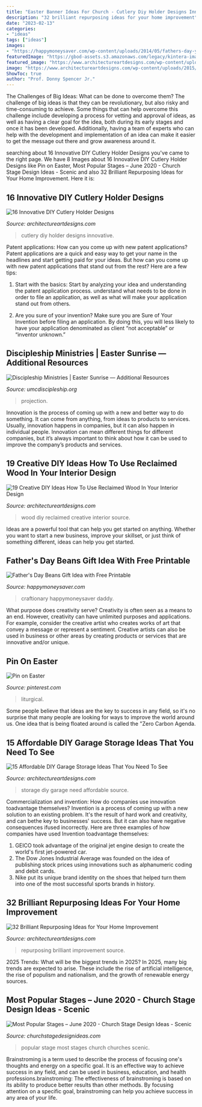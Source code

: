 ```yaml
---
title: "Easter Banner Ideas For Church - Cutlery Diy Holder Designs Innovative"
description: "32 brilliant repurposing ideas for your home improvement"
date: "2023-02-13"
categories:
- "ideas"
tags: ["ideas"]
images:
- "https://happymoneysaver.com/wp-content/uploads/2014/05/fathers-day-yes.jpg"
featuredImage: "https://gbod-assets.s3.amazonaws.com/legacy/kintera-images/worship/PowerPoint_16-9_DeathToLife_04EasterSunrise.jpg"
featured_image: "https://www.architectureartdesigns.com/wp-content/uploads/2017/08/7-38-630x630.jpg"
image: "https://www.architectureartdesigns.com/wp-content/uploads/2015/06/1173.jpg"
ShowToc: true
author: "Prof. Donny Spencer Jr."
---
```



The Challenges of Big Ideas: What can be done to overcome them?
The challenge of big ideas is that they can be revolutionary, but also risky and time-consuming to achieve. Some things that can help overcome this challenge include developing a process for vetting and approval of ideas, as well as having a clear goal for the idea, both during its early stages and once it has been developed. Additionally, having a team of experts who can help with the development and implementation of an idea can make it easier to get the message out there and grow awareness around it.

	

		
searching about 16 Innovative DIY Cutlery Holder Designs you've came to the right page. We have 8 Images about 16 Innovative DIY Cutlery Holder Designs like Pin on Easter, Most Popular Stages – June 2020 - Church Stage Design Ideas - Scenic and also 32 Brilliant Repurposing Ideas for Your Home Improvement. Here it is:
		
    
## 16 Innovative DIY Cutlery Holder Designs

<img loading=lazy src="https://www.architectureartdesigns.com/wp-content/uploads/2015/06/1173.jpg" onerror="this.onerror=null;this.src='https://tse1.mm.bing.net/th?id=OIP.UHXz2HKCUiyZOW9hld94VwHaJH&amp;pid=15.1';" alt="16 Innovative DIY Cutlery Holder Designs">

_Source: architectureartdesigns.com_

>cutlery diy holder designs innovative. 

	

Patent applications: How can you come up with new patent applications?
Patent applications are a quick and easy way to get your name in the headlines and start getting paid for your ideas. But how can you come up with new patent applications that stand out from the rest? Here are a few tips: 
1. Start with the basics: Start by analyzing your idea and understanding the patent application process. understand what needs to be done in order to file an application, as well as what will make your application stand out from others. 

2. Are you sure of your invention? Make sure you are Sure of Your Invention before filing an application. By doing this, you will less likely to have your application denominated as client “not acceptable” or “inventor unknown.” 


    
## Discipleship Ministries | Easter Sunrise — Additional Resources

<img loading=lazy src="https://gbod-assets.s3.amazonaws.com/legacy/kintera-images/worship/PowerPoint_16-9_DeathToLife_04EasterSunrise.jpg" onerror="this.onerror=null;this.src='https://tse4.mm.bing.net/th?id=OIP.7VttGJxWBtYpWh4rO_H0OAHaEK&amp;pid=15.1';" alt="Discipleship Ministries | Easter Sunrise — Additional Resources">

_Source: umcdiscipleship.org_

>projection. 

	

Innovation is the process of coming up with a new and better way to do something. It can come from anything, from ideas to products to services. Usually, innovation happens in companies, but it can also happen in individual people. Innovation can mean different things for different companies, but it’s always important to think about how it can be used to improve the company’s products and services.

    
## 19 Creative DIY Ideas How To Use Reclaimed Wood In Your Interior Design

<img loading=lazy src="https://www.architectureartdesigns.com/wp-content/uploads/2015/04/1339.jpg" onerror="this.onerror=null;this.src='https://tse3.mm.bing.net/th?id=OIP.jWpHJP-ttJqhw9Ln2EPxkQHaJI&amp;pid=15.1';" alt="19 Creative DIY Ideas How To Use Reclaimed Wood In Your Interior Design">

_Source: architectureartdesigns.com_

>wood diy reclaimed creative interior source. 

	

Ideas are a powerful tool that can help you get started on anything. Whether you want to start a new business, improve your skillset, or just think of something different, ideas can help you get started.

    
## Father&#039;s Day Beans Gift Idea With Free Printable

<img loading=lazy src="https://happymoneysaver.com/wp-content/uploads/2014/05/fathers-day-yes.jpg" onerror="this.onerror=null;this.src='https://tse1.mm.bing.net/th?id=OIP.kaYoDj1I6fYKkPQ6As3nqQHaL-&amp;pid=15.1';" alt="Father&#039;s Day Beans Gift Idea with Free Printable">

_Source: happymoneysaver.com_

>craftionary happymoneysaver daddy. 

	

What purpose does creativity serve?
Creativity is often seen as a means to an end. However, creativity can have unlimited purposes and applications. For example, consider the creative artist who creates works of art that convey a message or represent a sentiment. Creative artists can also be used in business or other areas by creating products or services that are innovative and/or unique.

    
## Pin On Easter

<img loading=lazy src="https://i.pinimg.com/736x/fc/f8/03/fcf80351ceb5e1b48a3937851d37d8db.jpg" onerror="this.onerror=null;this.src='https://tse3.mm.bing.net/th?id=OIP.vbYpJBQMRuJWKy8ced277gHaKK&amp;pid=15.1';" alt="Pin on Easter">

_Source: pinterest.com_

>liturgical. 

	

Some people believe that ideas are the key to success in any field, so it's no surprise that many people are looking for ways to improve the world around us. One idea that is being floated around is called the "Zero Carbon Agenda.

    
## 15 Affordable DIY Garage Storage Ideas That You Need To See

<img loading=lazy src="https://www.architectureartdesigns.com/wp-content/uploads/2017/08/7-38-630x630.jpg" onerror="this.onerror=null;this.src='https://tse2.mm.bing.net/th?id=OIP.4lUvUd8IQ3cWzFGy97e2CwHaHa&amp;pid=15.1';" alt="15 Affordable DIY Garage Storage Ideas That You Need To See">

_Source: architectureartdesigns.com_

>storage diy garage need affordable source. 

	

Commercialization and invention: How do companies use innovation toadvantage themselves?
Invention is a process of coming up with a new solution to an existing problem. It's the result of hard work and creativity, and can bethe key to businesses' success. But it can also have negative consequences ifused incorrectly. Here are three examples of how companies have used Invention toadvantage themselves: 
1. GEICO took advantage of the original jet engine design to create the world's first jet-powered car.
2. The Dow Jones Industrial Average was founded on the idea of publishing stock prices using innovations such as alphanumeric coding and debit cards.
3. Nike put its unique brand identity on the shoes that helped turn them into one of the most successful sports brands in history.

    
## 32 Brilliant Repurposing Ideas For Your Home Improvement

<img loading=lazy src="https://www.architectureartdesigns.com/wp-content/uploads/2013/09/2510.jpg" onerror="this.onerror=null;this.src='https://tse4.mm.bing.net/th?id=OIP.Ri2Vlgj0XWRH1viQQV1-CgHaKB&amp;pid=15.1';" alt="32 Brilliant Repurposing Ideas for Your Home Improvement">

_Source: architectureartdesigns.com_

>repurposing brilliant improvement source. 

	

2025 Trends: What will be the biggest trends in 2025?
In 2025, many big trends are expected to arise. These include the rise of artificial intelligence, the rise of populism and nationalism, and the growth of renewable energy sources.

    
## Most Popular Stages – June 2020 - Church Stage Design Ideas - Scenic

<img loading=lazy src="https://churchstagedesignideas.com/wp-content/uploads/2020/07/most-popular-stage-design-ideas.jpg" onerror="this.onerror=null;this.src='https://tse2.mm.bing.net/th?id=OIP.2O5SDMOwHc_If7a5CFdpoQHaDt&amp;pid=15.1';" alt="Most Popular Stages – June 2020 - Church Stage Design Ideas - Scenic">

_Source: churchstagedesignideas.com_

>popular stage most stages church churches scenic. 

	

Brainstroming is a term used to describe the process of focusing one's thoughts and energy on a specific goal. It is an effective way to achieve success in any field, and can be used in business, education, and health professions.brainstroming: The effectiveness of brainstroming is based on its ability to produce better results than other methods. By focusing attention on a specific goal, brainstroming can help you achieve success in any area of your life.

